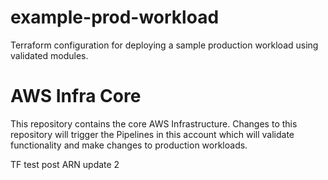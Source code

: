 # example-prod-workload
Terraform configuration for deploying a sample production workload using validated modules.
# AWS Infra Core
This repository contains the core AWS Infrastructure. Changes to this repository will trigger the Pipelines in this account which will validate functionality and make changes to production workloads.

TF test post ARN update 2